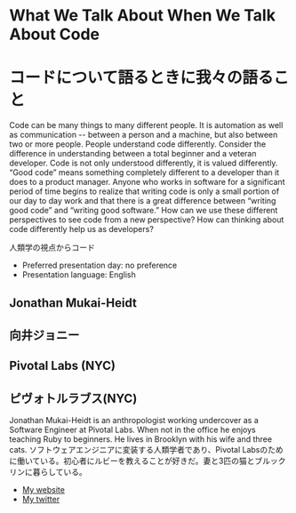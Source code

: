 # What We Talk About When We Talk About Code
# コードについて語るときに我々の語ること

Code can be many things to many different people. It is automation as well as communication -- between a person and a machine, but also between two or more people. People understand code differently. Consider the difference in understanding between a total beginner and a veteran developer. Code is not only understood differently, it is valued differently. “Good code” means something completely different to a developer than it does to a product manager. Anyone who works in software for a significant period of time begins to realize that writing code is only a small portion of our day to day work and that there is a great difference between “writing good code” and “writing good software.” How can we use these different perspectives to see code from a new perspective? How can thinking about code differently help us as developers?

人類学の視点からコード

- Preferred presentation day: no preference
- Presentation language: English

## Jonathan Mukai-Heidt
## 向井ジョニー

## Pivotal Labs (NYC)
## ピヴォトルラブス(NYC)

Jonathan Mukai-Heidt is an anthropologist working undercover as a Software Engineer at Pivotal Labs. When not in the office he enjoys teaching Ruby to beginners. He lives in Brooklyn with his wife and three cats.
ソフトウェアエンジニアに変装する人類学者であり、Pivotal Labsのために働いている。初心者にルビーを教えることが好きだ。妻と3匹の猫とブルックリンに暮らしている。

- [My website](http://www.johnnymukai.com)
- [My twitter](https://twitter.com/#!/johnnymukai)
